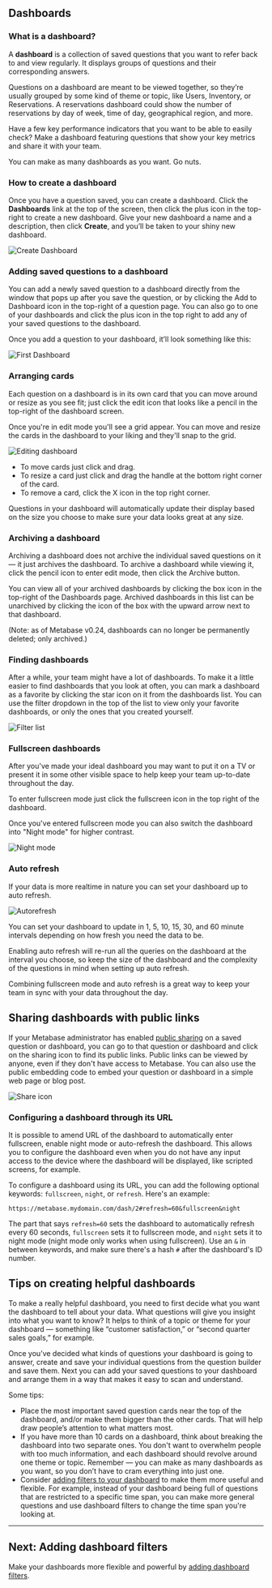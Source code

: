 ## Dashboards

### What is a dashboard?
A **dashboard** is a collection of saved questions that you want to refer back to and view regularly. It displays groups of questions and their corresponding answers.

Questions on a dashboard are meant to be viewed together, so they’re usually grouped by some kind of theme or topic, like Users, Inventory, or Reservations. A reservations dashboard could show the number of reservations by day of week, time of day, geographical region, and more.

Have a few key performance indicators that you want to be able to easily check? Make a dashboard featuring questions that show your key metrics and share it with your team.

You can make as many dashboards as you want. Go nuts.

### How to create a dashboard
Once you have a question saved, you can create a dashboard. Click the **Dashboards** link at the top of the screen, then click the plus icon in the top-right to create a new dashboard. Give your new dashboard a name and a description, then click **Create**, and you’ll be taken to your shiny new dashboard.

![Create Dashboard](images/dashboards/DashboardCreate.png)

### Adding saved questions to a dashboard
You can add a newly saved question to a dashboard directly from the window that pops up after you save the question, or by clicking the Add to Dashboard icon in the top-right of a question page. You can also go to one of your dashboards and click the plus icon in the top right to add any of your saved questions to the dashboard.

Once you add a question to your dashboard, it’ll look something like this:

![First Dashboard](images/dashboards/FirstDashboard.png)

### Arranging cards
Each question on a dashboard is in its own card that you can move around or resize as you see fit; just click the edit icon that looks like a pencil in the top-right of the dashboard screen.  

Once you're in edit mode you'll see a grid appear. You can move and resize the cards in the dashboard to your liking and they'll snap to the grid.

![Editing dashboard](images/dashboards/DashboardEdit.png)

- To move cards just click and drag.
- To resize a card just click and drag the handle at the bottom right corner of the card.
- To remove a card, click the X icon in the top right corner.

Questions in your dashboard will automatically update their display based on the size you choose to make sure your data looks great at any size.

### Archiving a dashboard
Archiving a dashboard does not archive the individual saved questions on it — it just archives the dashboard. To archive a dashboard while viewing it, click the pencil icon to enter edit mode, then click the Archive button.

You can view all of your archived dashboards by clicking the box icon in the top-right of the Dashboards page. Archived dashboards in this list can be unarchived by clicking the icon of the box with the upward arrow next to that dashboard.

(Note: as of Metabase v0.24, dashboards can no longer be permanently deleted; only archived.)

### Finding dashboards
After a while, your team might have a lot of dashboards. To make it a little easier to find dashboards that you look at often, you can mark a dashboard as a favorite by clicking the star icon on it from the dashboards list. You can use the filter dropdown in the top of the list to view only your favorite dashboards, or only the ones that you created yourself.

![Filter list](images/dashboards/FilterDashboards.png)

### Fullscreen dashboards

After you've made your ideal dashboard you may want to put it on a TV or present it in some other visible space to help keep your team up-to-date throughout the day.

To enter fullscreen mode just click the fullscreen icon in the top right of the dashboard.

Once you've entered fullscreen mode you can also switch the dashboard into "Night mode" for higher contrast.

![Night mode](images/dashboards/DashboardNightMode.png)

### Auto refresh
If your data is more realtime in nature you can set your dashboard up to auto refresh.

![Autorefresh](images/dashboards/DashboardAutorefresh.png)

You can set your dashboard to update in 1, 5, 10, 15, 30, and 60 minute intervals depending on how fresh you need the data to be.

Enabling auto refresh will re-run all the queries on the dashboard at the interval you choose, so keep the size of the dashboard and the complexity of the questions in mind when setting up auto refresh.

Combining fullscreen mode and auto refresh is a great way to keep your team in sync with your data throughout the day.

## Sharing dashboards with public links
If your Metabase administrator has enabled [public sharing](../administration-guide/12-public-links.md) on a saved question or dashboard, you can go to that question or dashboard and click on the sharing icon to find its public links. Public links can be viewed by anyone, even if they don't have access to Metabase. You can also use the public embedding code to embed your question or dashboard in a simple web page or blog post.

![Share icon](images/share-icon.png)

### Configuring a dashboard through its URL

It is possible to amend URL of the dashboard to automatically enter fullscreen, enable night mode or auto-refresh the dashboard. This allows you to configure the dashboard even when you do not have any input access to the device where the dashboard will be displayed, like scripted screens, for example.

To configure a dashboard using its URL, you can add the following optional keywords: `fullscreen`, `night`, or `refresh`. Here's an example:

`https://metabase.mydomain.com/dash/2#refresh=60&fullscreen&night`

The part that says `refresh=60` sets the dashboard to automatically refresh every 60 seconds, `fullscreen` sets it to fullscreen mode, and `night` sets it to night mode (night mode only works when using fullscreen). Use an `&` in between keywords, and make sure there's a hash `#` after the dashboard's ID number.

## Tips on creating helpful dashboards
To make a really helpful dashboard, you need to first decide what you want the dashboard to tell about your data. What questions will give you insight into what you want to know? It helps to think of a topic or theme for your dashboard — something like “customer satisfaction,” or “second quarter sales goals,” for example.

Once you’ve decided what kinds of questions your dashboard is going to answer, create and save your individual questions from the question builder and save them. Next you can add your saved questions to your dashboard and arrange them in a way that makes it easy to scan and understand.

Some tips:

*  Place the most important saved question cards near the top of the dashboard, and/or make them bigger than the other cards. That will help draw people’s attention to what matters most.
*  If you have more than 10 cards on a dashboard, think about breaking the dashboard into two separate ones. You don't want to overwhelm people with too much information, and each dashboard should revolve around one theme or topic. Remember — you can make as many dashboards as you want, so you don’t have to cram everything into just one.
* Consider [adding filters to your dashboard](07-dashboards.html#dashboard-filters) to make them more useful and flexible. For example, instead of your dashboard being full of questions that are restricted to a specific time span, you can make more general questions and use dashboard filters to change the time span you're looking at.

---

## Next: Adding dashboard filters
Make your dashboards more flexible and powerful by [adding dashboard filters](08-dashboard-filters.md).
